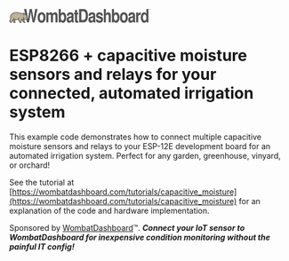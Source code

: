 ![WombatDashboard](https://github.com/wd-libraries/capacitive_moisture/blob/master/logo.jpg "WombatDashboard")

# ESP8266 + capacitive moisture sensors and relays for your connected, automated irrigation system

This example code demonstrates how to connect multiple capacitive moisture sensors and relays to your ESP-12E development board for an automated irrigation system. Perfect for any garden, greenhouse, vinyard, or orchard!

See the tutorial at [https://wombatdashboard.com/tutorials/capacitive_moisture](https://wombatdashboard.com/tutorials/capacitive_moisture) for an explanation of the code and hardware implementation. 

Sponsored by [WombatDashboard](https://wombatdashboard.com/)™. _**Connect your IoT sensor to WombatDashboard for inexpensive condition monitoring without the painful IT config!**_
